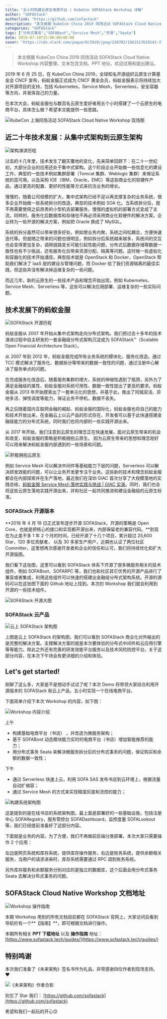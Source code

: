 ```yaml
---
title: "五小时构建云原生电商平台 | KubeCon SOFAStack Workshop 详解"
author: "SOFAStack"
authorlink: "https://github.com/sofastack"
description: "本文根据 KubeCon China 2019 同场活动 SOFAStack Cloud Native Workshop 内容整理，文末包含文档、PPT 地址，欢迎试用和提出建议。"
categories: "SOFAStack"
tags: ["分布式事务","SOFABoot","Service Mesh","开源","Seata"]
date: 2019-07-10T15:00:00+08:00
cover: "https://cdn.nlark.com/yuque/0/2019/jpeg/226702/1561517619143-37d5188a-b04e-4476-9781-d34e25f7c8e0.jpeg"
---
```

> 本文根据 KubeCon China 2019 同场活动 SOFAStack Cloud Native Workshop 内容整理，文末包含文档、PPT 地址，欢迎试用和提出建议。

2019 年 6 月 25 日，在 KubeCon China 2019，全球知名开源组织云原生计算基金会 CNCF 宣布，蚂蚁金服正式成为 CNCF 黄金会员，蚂蚁金服表示将持续加大对开源项目的支持，包括 Kubernetes，Service Mesh，Serverless，安全容器等方向，并发挥自己的力量。

在本次大会，蚂蚁金服也与数百名云原生爱好者用五个小时搭建了一个云原生的电商平台，具体怎么做？希望本文能提供一些思路。

![KubeCon 上海同场活动 SOFAStack Cloud Native Workshop 现场图](https://cdn.nlark.com/yuque/0/2019/jpeg/226702/1561517619143-37d5188a-b04e-4476-9781-d34e25f7c8e0.jpeg)

## 近二十年技术发展：从集中式架构到云原生架构

![架构演讲历程](https://cdn.nlark.com/yuque/0/2019/png/226702/1561517619097-84937362-05eb-4366-b9c3-0dcd06439f42.png)

过去的十几年里，技术发生了翻天覆地的变化，先来简单回顾下：在二十一世纪初，大部分企业的应用还处于集中式架构。这个阶段企业开始做一些信息化的建设工作，典型的一些技术例如集群部署（Tomcat 集群、Weblogic 集群）来保证系统的高可用，以及采购 IOE（IBM，Oracle，EMC）等这些商业化的软硬件产品，通过更高的配置、更好的性能等方式来抗住业务的增长。

慢慢的，随着公司规模的扩大，集中式架构已经不足以再支撑复杂的业务系统，很多企业开始做一些系统拆分的改造，典型的技术例如 SOA 化。当系统拆分后，就不再需要使用之前昂贵的小型机去部署服务，慢慢的虚拟机的部署方式变成了主流。同样的，服务化后数据库和存储也不再必须采用商业化软硬件的解决方案，企业转为一些开源的解决方案，例如把 Oracle 换成了 MySQL。

系统的拆分虽然可以带来很多好处，例如使业务内聚，系统之间松耦合，方便快速迭代等。但是随之带来的问题也很明显，例如拆分后系统越来越多，系统间的交互也会变得更加复杂，调用链路变长可能引起性能问题，分布式后数据存储等数据一致性也有不少挑战，还有服务化后带来资源分配、隔离等问题。这时候一些虚拟化和容器化的技术开始涌现，典型技术就是 OpenStack 和 Docker，OpenStack 帮助我们解决了 IaaS 层的建设与管理问题，而 Docker 给了我们资源隔离的最佳实践，但这些并没有解决掉运维复杂的一些问题。

而近几年，新的云原生的一些技术产品和理念开始出现，例如 Kubernetes、Service Mesh、Serverless 等，这些可以解决应用部署、运维复杂的一些实际问题。

## 技术发展下的蚂蚁金服

![SOFAStack 开源历程](https://cdn.nlark.com/yuque/0/2019/jpeg/226702/1561517619162-51542d2e-0682-4be9-bea1-2fa376b5b953.jpeg)

蚂蚁金服从 2007 年开始从集中式架构走向分布式架构。我们把过去十多年的技术演进过程中自主研发的一套金融级分布式架构沉淀成为 SOFAStack™（Scalable Open Financial Architecture Stack）。

从 2007 年到 2012 年，蚂蚁金服完成所有业务系统的模块化、服务化改造。通过 TCC 模式解决了服务化、数据拆分等带来的数据一致性的问题，通过注册中心解决了服务单点的问题。

在完成服务化改造后，随着服务集群的增大，系统的伸缩性遇到了瓶颈，另外为了满足金融级的属性，蚂蚁金服对系统可用性、数据一致性提出了更高的要求。蚂蚁金服从 2013 年开始摸索出了一套单元化的思想，并基于此，推出了同城双活、异地多活、弹性调度等能力，保证业务不停机，数据不丢失。

再之后随着国内互联网金融的崛起、蚂蚁金服的国际化，蚂蚁金服也将自己的能力和技术开放出来，在金融云上以云产品的形式存在，开发者可以基于此快速搭建金融级能力的分布式系统，同时我们也将内部的一些实践开源出来。

从 2017 年开始，我们注意到云原生的理念正在快速发展，面对云原生带来的机会和改变，蚂蚁金服的策略是积极拥抱云原生。 因为云原生带来的思想和理念刚好可以用来解决蚂蚁金服内部遇到的一些场景和问题。

![积极拥抱云原生](https://cdn.nlark.com/yuque/0/2019/png/226702/1561517619148-bab55ae8-11ed-443a-84a1-3e1ee9f9a87a.png)

例如 Service Mesh 可以解决中间件等基础能力下层的问题，Serverless 可以解决研发效能的问题，可以让业务开发更专注于业务。这些新的技术和理念蚂蚁金服都会在内部探索并在生产落地，最近我们在深圳 GIAC 首次分享了大规模落地的实践总结，[蚂蚁金服 Service Mesh 落地实践与挑战 | GIAC 实录](http://mp.weixin.qq.com/s?__biz=MzUzMzU5Mjc1Nw==&mid=2247485186&idx=1&sn=0765fa3e47aa9caae5c5068bd916f913&chksm=faa0e8d8cdd761cefb5d7192a66bbc86b30a09bcc3e806f84120a0f0dec1784824dc2f59e896&scene=21)。同时，我们也会将这些云原生落地实践开源出来，并和社区一起共同推进和建设金融级的云原生标准。

### SOFAStack 开源版本

**2018 年 4 月 19 日正式宣布逐步开源 SOFAStack，开源的策略是 Open Core，也就是把核心的接口和实现都开源出来，内部保留老的兼容代码。**到现在为止差不多 1 年 2 个月的时间，已经开源了十几个项目，累计超过 25,600  Star，120 多位贡献者， 以及 30 多家生产用户，近期也认证了两位社区 Committer，这里想再次感谢开发者和企业的信任和认可，我们将持续优化和扩大开源版图。

我们看下这张图，这里可以看到 SOFAStack 体系下开源了很多微服务相关的技术组件，例如 SOFABoot、SOFARPC 等，我们也和社区其它优秀的开源产品进行了兼容或者集成，利用这些组件可以快速的搭建出金融级分布式架构系统。开源的源码可以在这张图下面的 Github 地址上找到。本次的 Workshop 我们就会利用到开源的一些技术组件。

![SOFAStack 开源大图](https://cdn.nlark.com/yuque/0/2019/png/226702/1561517619145-99a50327-ab82-41c0-9a91-74354c5d3c17.png)

### SOFAStack 云产品

![云上 SOFAStack 架构图](https://cdn.nlark.com/yuque/0/2019/png/226702/1561517619115-fe4164c8-f24a-4fdc-a091-9dcb898b8b3c.png)

上图是云上 SOFAStack 的架构图，我们可以看到 SOFAStack 商业化对外输出的是完整的解决方案。支撑解决方案的就是本次要体验的分布式中间件和云应用引擎等等能力。除此之外还有完善的研发效能平台服务以及技术风险防控平台。关于这部分内容，在本次下午场会有更详细的介绍和体验。

## Let's get started!

刚聊了这么多，大家是不是想动手试试了呢？本次 Demo 将带领大家综合利用开源版本的 SOFAStack 和云上产品，五小时实现一个在线电商平台。

下面简单介绍下本次 Workshop 的内容，如下图：

![Workshop 内容介绍](https://cdn.nlark.com/yuque/0/2019/jpeg/226702/1561517619158-316da065-7cd9-4dfc-91ec-560f51d9b464.jpeg)

上午

- 构建基础电商平台（书店） ，并改造为微服务架构；
- 基于 SOFABoot 动态模块能力实时的电商平台（书店）增加智能推荐的能力；
- 用分布式事务 Seata 来解决微服务拆分后的分布式事务的问题，保证购买和余额的数据一致性；

下午

- 通过 Serverless 快速上云，利用 SOFA SAS 发布书店到云环境上，根据流量自动扩缩容；
- 通过 Service Mesh 的方式来实现精度灰度和流控的能力；

![构建系统架构图](https://cdn.nlark.com/yuque/0/2019/png/226702/1561517619139-c3c4ac34-3842-4cae-8ee5-394ced684507.png)

这是提到的是在线书店的系统架构图，最上面是部署好的一些基础设施，包括注册中心 SOFARegistry，服务管控台 SOFADashboard，监控度量 SOFALookout 等，我们已经提前准备好了这部分内容。

下面就是业务的内容。为了方便，我们不再做前后端分类部署，本次大家只需要操作 2 个应用：

左边是网页系统和库存系统，提供库存操作服务，右边是账务系统，提供余额相关服务，当用户的请求进来时，库存系统需要通过 RPC 调到账务系统。

另外库存服务和余额服务分别对应的是独立的数据库，这个后面会用分布式事务 Seata 去解决分布式事务的问题。

## SOFAStack Cloud Native Workshop 文档地址

![Workshop 操作指南](https://cdn.nlark.com/yuque/0/2019/jpeg/226702/1561517619154-c73a8669-5086-4ba4-b9a5-8c1105fc95fe.jpeg)

本期 Workshop 用到的所有文档目前都在 SOFAStack 官网上，大家访问后看到导航栏有一个**【指南】**，即可根据文档进行操作。

本期所有相关 **PPT 下载地址** 以及 **操作指南** 地址： [https://www.sofastack.tech/guides/](https://www.sofastack.tech/guides/)

## 特别鸣谢

本次我们准备了《未来架构》签名书作为礼品，非常感谢四位作者到现场支持。❤️

![《未来架构》作者合影](https://cdn.nlark.com/yuque/0/2019/jpeg/226702/1561541098724-c0505c61-204f-462e-8095-b1bc3f57cdc2.jpeg)

别忘了 Star 我们：
[https://github.com/sofastack](https://github.com/sofastack)

希望和我们一起玩的开心😊

